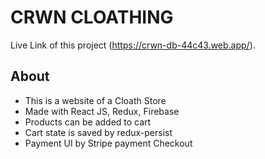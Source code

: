 # CRWN CLOATHING

Live Link of this project (https://crwn-db-44c43.web.app/).

## About

- This is a website of a Cloath Store
- Made with React JS, Redux, Firebase
- Products can be added to cart
- Cart state is saved by redux-persist
- Payment UI by Stripe payment Checkout